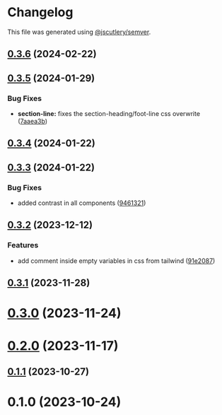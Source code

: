 # Changelog

This file was generated using [@jscutlery/semver](https://github.com/jscutlery/semver).

## [0.3.6](https://gitlab.ir7.com.br/r7/front-monorepo/compare/ui-section-heading-0.3.5...ui-section-heading-0.3.6) (2024-02-22)

## [0.3.5](https://gitlab.ir7.com.br/r7/front-monorepo/compare/ui-section-heading-0.3.4...ui-section-heading-0.3.5) (2024-01-29)

### Bug Fixes

- **section-line:** fixes the section-heading/foot-line css overwrite ([7aaea3b](https://gitlab.ir7.com.br/r7/front-monorepo/commit/7aaea3b7cf337ab510e352898854de0a49786fd1))

## [0.3.4](https://gitlab.ir7.com.br/r7/front-monorepo/compare/ui-section-heading-0.3.3...ui-section-heading-0.3.4) (2024-01-22)

## [0.3.3](https://gitlab.ir7.com.br/r7/front-monorepo/compare/ui-section-heading-0.3.2...ui-section-heading-0.3.3) (2024-01-22)

### Bug Fixes

- added contrast in all components ([9461321](https://gitlab.ir7.com.br/r7/front-monorepo/commit/9461321c9c512f5cae094ffcb9042798e69f29e3))

## [0.3.2](https://gitlab.ir7.com.br/r7/front-monorepo/compare/ui-section-heading-0.3.1...ui-section-heading-0.3.2) (2023-12-12)

### Features

- add comment inside empty variables in css from tailwind ([91e2087](https://gitlab.ir7.com.br/r7/front-monorepo/commit/91e208700db842328932c806aac0482e689cf86b))

## [0.3.1](https://gitlab.ir7.com.br/r7/front-monorepo/compare/ui-section-heading-0.3.0...ui-section-heading-0.3.1) (2023-11-28)

# [0.3.0](https://gitlab.ir7.com.br/r7/front-monorepo/compare/ui-section-heading-0.2.0...ui-section-heading-0.3.0) (2023-11-24)

# [0.2.0](https://gitlab.ir7.com.br/r7/front-monorepo/compare/ui-section-heading-0.1.1...ui-section-heading-0.2.0) (2023-11-17)

## [0.1.1](https://gitlab.ir7.com.br/r7/front-monorepo/compare/ui-section-heading-0.1.0...ui-section-heading-0.1.1) (2023-10-27)

# 0.1.0 (2023-10-24)
